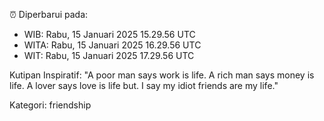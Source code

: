 ⏰ Diperbarui pada:
- WIB: Rabu, 15 Januari 2025 15.29.56 UTC
- WITA: Rabu, 15 Januari 2025 16.29.56 UTC
- WIT: Rabu, 15 Januari 2025 17.29.56 UTC

Kutipan Inspiratif:
"A poor man says work is life. A rich man says money is life. A lover says love is life but. I say my idiot friends are my life."


Kategori: friendship


